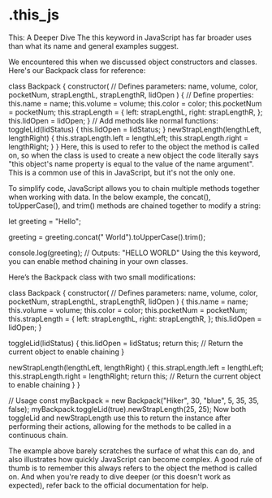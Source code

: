 # .this_js

This: A Deeper Dive
The this keyword in JavaScript has far broader uses than what its name and general examples suggest.

We encountered this when we discussed object constructors and classes. Here's our Backpack class for reference:

class Backpack {
 constructor(
   // Defines parameters:
   name,
   volume,
   color,
   pocketNum,
   strapLengthL,
   strapLengthR,
   lidOpen
 ) {
   // Define properties:
   this.name = name;
   this.volume = volume;
   this.color = color;
   this.pocketNum = pocketNum;
   this.strapLength = {
     left: strapLengthL,
     right: strapLengthR,
   };
   this.lidOpen = lidOpen;
 }
 // Add methods like normal functions:
 toggleLid(lidStatus) {
   this.lidOpen = lidStatus;
 }
 newStrapLength(lengthLeft, lengthRight) {
   this.strapLength.left = lengthLeft;
   this.strapLength.right = lengthRight;
 }
}
Here, this is used to refer to the object the method is called on, so when the class is used to create a new object the code literally says "this object's name property is equal to the value of the name argument". This is a common use of this in JavaScript, but it's not the only one.

To simplify code, JavaScript allows you to chain multiple methods together when working with data. In the below example, the concat(), toUpperCase(), and trim() methods are chained together to modify a string:

let greeting = "Hello";

greeting = greeting.concat(" World").toUpperCase().trim();

console.log(greeting); // Outputs: "HELLO WORLD"
Using the this keyword, you can enable method chaining in your own classes.

Here’s the Backpack class with two small modifications:

class Backpack {
 constructor(
   // Defines parameters:
   name,
   volume,
   color,
   pocketNum,
   strapLengthL,
   strapLengthR,
   lidOpen
 ) {
   this.name = name;
   this.volume = volume;
   this.color = color;
   this.pocketNum = pocketNum;
   this.strapLength = {
     left: strapLengthL,
     right: strapLengthR,
   };
   this.lidOpen = lidOpen;
 }

 toggleLid(lidStatus) {
   this.lidOpen = lidStatus;
   return this; // Return the current object to enable chaining
 }

 newStrapLength(lengthLeft, lengthRight) {
   this.strapLength.left = lengthLeft;
   this.strapLength.right = lengthRight;
   return this; // Return the current object to enable chaining
 }
}

// Usage
const myBackpack = new Backpack("Hiker", 30, "blue", 5, 35, 35, false);
myBackpack.toggleLid(true).newStrapLength(25, 25);
Now both toggleLid and newStrapLength use this to return the instance after performing their actions, allowing for the methods to be called in a continuous chain.

The example above barely scratches the surface of what this can do, and also illustrates how quickly JavaScript can become complex. A good rule of thumb is to remember this always refers to the object the method is called on. And when you're ready to dive deeper (or this doesn't work as expected), refer back to the official documentation for help.
